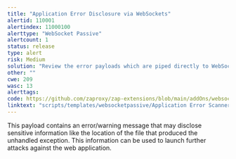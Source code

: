 ```yaml
---
title: "Application Error Disclosure via WebSockets"
alertid: 110001
alertindex: 11000100
alerttype: "WebSocket Passive"
alertcount: 1
status: release
type: alert
risk: Medium
solution: "Review the error payloads which are piped directly to WebSockets. Handle the related exceptions. Consider implementing a mechanism to provide a unique error reference/identifier to the client (browser) while logging the details on the server side and not exposing them to the user."
other: ""
cwe: 209
wasc: 13
alerttags: 
code: https://github.com/zaproxy/zap-extensions/blob/main/addOns/websocket/src/main/zapHomeFiles/scripts/templates/websocketpassive/Application%20Error%20Scanner.js
linktext: "scripts/templates/websocketpassive/Application Error Scanner.js"
---
```

This payload contains an error/warning message that may disclose sensitive information like the location of the file that produced the unhandled exception. This information can be used to launch further attacks against the web application.
